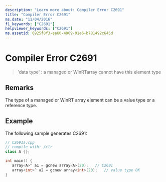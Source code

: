 ```yaml
---
description: "Learn more about: Compiler Error C2691"
title: "Compiler Error C2691"
ms.date: "11/04/2016"
f1_keywords: ["C2691"]
helpviewer_keywords: ["C2691"]
ms.assetid: 6925f8f3-ea60-4909-91e6-b781492c645d
---
```

# Compiler Error C2691

> 'data type' : a managed or WinRTarray cannot have this element type

## Remarks

The type of a managed or WinRT array element can be a value type or a reference type.

## Example

The following sample generates C2691:

```cpp
// C2691a.cpp
// compile with: /clr
class A {};

int main() {
   array<A>^ a1 = gcnew array<A>(20);   // C2691
   array<int>^ a2 = gcnew array<int>(20);   // value type OK
}
```
